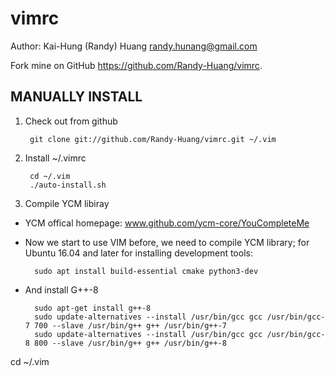 vimrc
=====
Author: Kai-Hung (Randy) Huang <randy.hunang@gmail.com>

Fork mine on GitHub https://github.com/Randy-Huang/vimrc.

MANUALLY INSTALL
----------------

1. Check out from github

        git clone git://github.com/Randy-Huang/vimrc.git ~/.vim

2. Install ~/.vimrc        
    
        cd ~/.vim
        ./auto-install.sh
        
3. Compile YCM libiray        
* YCM offical homepage: www.github.com/ycm-core/YouCompleteMe
        
* Now we start to use VIM before, we need to compile YCM library; for Ubuntu 16.04 and later for installing development tools:

        sudo apt install build-essential cmake python3-dev
         
* And install G++-8 
       
        sudo apt-get install g++-8
        sudo update-alternatives --install /usr/bin/gcc gcc /usr/bin/gcc-7 700 --slave /usr/bin/g++ g++ /usr/bin/g++-7
        sudo update-alternatives --install /usr/bin/gcc gcc /usr/bin/gcc-8 800 --slave /usr/bin/g++ g++ /usr/bin/g++-8        
                
cd ~/.vim    

